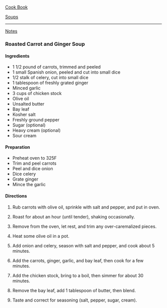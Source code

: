 [Cook Book](https://github.com/vmsmith/CookBook/blob/master/README.md)  

[Soups](https://github.com/vmsmith/CookBook/blob/master/soups.md)  

-----  

[Notes](https://github.com/vmsmith/CookBook/blob/master/soups.md)  

### Roasted Carrot and Ginger Soup  

#### Ingredients  

* 1 1/2 pound of carrots, trimmed and peeled  
* 1 small Spanish onion, peeled and cut into small dice
* 1/2 stalk of celery, cut into small dice 
* 1 tablespoon of freshly grated ginger  
* Minced garlic  
* 3 cups of chicken stock  
* Olive oil  
* Unsalted butter
* Bay leaf  
* Kosher salt  
* Freshly ground pepper  
* Sugar (optional)  
* Heavy cream (optional)  
* Sour cream  

#### Preparation  

* Preheat oven to 325F
* Trim and peel carrots  
* Peel and dice onion  
* Dice celery  
* Grate ginger  
* Mince the garlic  
 
#### Directions  

1. Rub carrots with olive oil, sprinkle with salt and pepper, and put in oven.   

2. Roast for about an hour (until tender), shaking occasionally.  

3. Remove from the oven, let rest, and trim any over-caremalized pieces.

4. Heat some olive oil in a pot.  

5. Add onion and celery, season with salt and pepper, and cook about 5 minutes. 

6. Add the carrots, ginger, garlic, and bay leaf, then cook for a few minutes.  

7. Add the chicken stock, bring to a boil, then simmer for about 30 minutes.  

8. Remove the bay leaf, add 1 tablespoon of butter, then blend.  

9. Taste and correct for seasoning (salt, pepper, sugar, cream).

